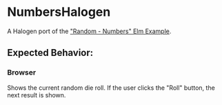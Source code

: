 # NumbersHalogen

A Halogen port of the ["Random - Numbers" Elm Example](https://elm-lang.org/examples).

## Expected Behavior:

### Browser

Shows the current random die roll. If the user clicks the "Roll" button, the next result is shown.
